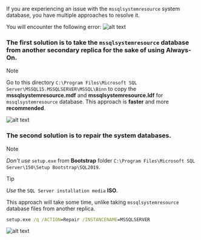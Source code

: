 If you are experiencing an issue with the `mssqlsystemresource` system database, you have multiple approaches to resolve it.

You will encounter the following error:
![alt text](https://github.com/MohamedAbdelhalem/dbatools/blob/main/Features_and_Administration/RES/media/mssqlsystemresource_01.png)

### The first solution is to take the `mssqlsystemresource` database from another secondary replica for the sake of using Always-On.


> [!Note]
> Go to this directory `C:\Program Files\Microsoft SQL Server\MSSQL15.MSSQLSERVER\MSSQL\Binn` to copy the **mssqlsystemresource.mdf** and **mssqlsystemresource.ldf** for `mssqlsystemresource` database.
> This approach is **faster** and more **recommended**.

![alt text](https://github.com/MohamedAbdelhalem/dbatools/blob/main/Features_and_Administration/RES/media/mssqlsystemresource_02.png)

### The second solution is to repair the system databases.

> [!Note]
> *Don't use* `setup.exe` from **Bootstrap** folder `C:\Program Files\Microsoft SQL Server\150\Setup Bootstrap\SQL2019`.


> [!TIP]
> *Use* the `SQL Server installation media` **ISO**.

This approach will take some time, unlike taking `mssqlsystemresource` database files from another replica.

```cmd
setup.exe /q /ACTION=Repair /INSTANCENAME=MSSQLSERVER
```

![alt text](https://github.com/MohamedAbdelhalem/dbatools/blob/main/Features_and_Administration/RES/media/mssqlsystemresource_03.png)
